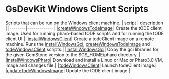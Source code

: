 # GsDevKit Windows Client Scripts
Scripts that can be run on the Windows client machine.
| script | description |
|--------|-------------|
|[createWindowsTodeImage][1]| Create the tODE client image. Used for running pharo-based tODE scripts and for running the tODE client UI.| 
|[installWindowsClient][2]| Create a todeClient image on a remote machine. Runs the [installWindowsGci][3], [createWindowsTodeImage][1] and [todeWindowsClient][5] scripts.|
|[installWindowsGci][3]| Copy the gci libraries for the given GemStone version to the $GS\_HOME/pharo directory. |
|[installWindowsPharo][4]| Download and install a Linux or Mac or Pharo3.0 VM, image and changes file.|
|[todeWindowsClient][5]| Launch todeClient image.|
|[updateTodeWindowsImage][6]| Update the tODE client image.|

[1]: createWindowsTodeImage
[2]: installWindowsClient
[3]: installWindowsGci
[4]: installWindowsPharo
[5]: todeWindowsClient
[6]: updateTodeWindowsImage
